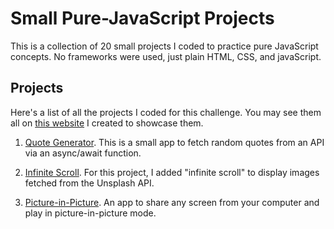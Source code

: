 # Small Pure-JavaScript Projects

This is a collection of 20 small projects I coded to practice pure JavaScript concepts. No frameworks were used, just plain HTML, CSS, and javaScript.

## Projects

Here's a list of all the projects I coded for this challenge. You may see them all on [this website](https://spaceinvadev.github.io/JavaScript20/) I created to showcase them.

1. [Quote Generator](/projects/quote-generator). This is a small app to fetch random quotes from an API via an async/await function.

2. [Infinite Scroll](/projects/infinite-scroll/). For this project, I added "infinite scroll" to display images fetched from the Unsplash API.

3. [Picture-in-Picture](/projects/picture-in-picture/). An app to share any screen from your computer and play in picture-in-picture mode.
